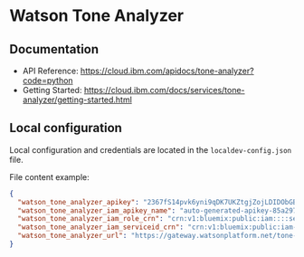 # Watson Tone Analyzer


## Documentation

 * API Reference: https://cloud.ibm.com/apidocs/tone-analyzer?code=python
 * Getting Started: https://cloud.ibm.com/docs/services/tone-analyzer/getting-started.html

##  Local configuration
Local configuration and credentials are located in the `localdev-config.json` file.


File content example:
```json
{
  "watson_tone_analyzer_apikey": "2367fS14pvk6yni9qDK7UKZtgjZojLDIDObGBmENRWAg",
  "watson_tone_analyzer_iam_apikey_name": "auto-generated-apikey-85a29766-24b6-4a8c",
  "watson_tone_analyzer_iam_role_crn": "crn:v1:bluemix:public:iam::::serviceRole:Writer",
  "watson_tone_analyzer_iam_serviceid_crn": "crn:v1:bluemix:public:iam-identity::a/123123::serviceid:ServiceId-8c11b0ef-123-4571-84ac-3123412",
  "watson_tone_analyzer_url": "https://gateway.watsonplatform.net/tone-analyzer/api"
}
```
